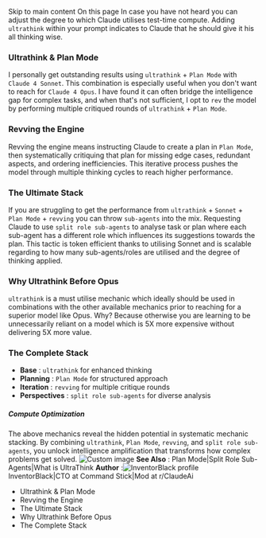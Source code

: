 Skip to main content
On this page
In case you have not heard you can adjust the degree to which Claude utilises test-time compute. Adding `ultrathink` within your prompt indicates to Claude that he should give it his all thinking wise.
### Ultrathink & Plan Mode​
I personally get outstanding results using `ultrathink` + `Plan Mode` with `Claude 4 Sonnet`. This combination is especially useful when you don't want to reach for `Claude 4 Opus`. I have found it can often bridge the intelligence gap for complex tasks, and when that's not sufficient, I opt to `rev` the model by performing multiple critiqued rounds of `ultrathink` + `Plan Mode`.
### Revving the Engine​
Revving the engine means instructing Claude to create a plan in `Plan Mode`, then systematically critiquing that plan for missing edge cases, redundant aspects, and ordering inefficiencies. This iterative process pushes the model through multiple thinking cycles to reach higher performance.
### The Ultimate Stack​
If you are struggling to get the performance from `ultrathink` + `Sonnet` + `Plan Mode` + `revving` you can throw `sub-agents` into the mix. Requesting Claude to use `split role sub-agents` to analyse task or plan where each sub-agent has a different role which influences its suggestions towards the plan.
This tactic is token efficient thanks to utilising Sonnet and is scalable regarding to how many sub-agents/roles are utilised and the degree of thinking applied.
### Why Ultrathink Before Opus​
`ultrathink` is a must utilise mechanic which ideally should be used in combinations with the other available mechanics prior to reaching for a superior model like Opus.
Why? Because otherwise you are learning to be unnecessarily reliant on a model which is 5X more expensive without delivering 5X more value.
### The Complete Stack​
  * **Base** : `ultrathink` for enhanced thinking
  * **Planning** : `Plan Mode` for structured approach
  * **Iteration** : `revving` for multiple critique rounds
  * **Perspectives** : `split role sub-agents` for diverse analysis


##### Compute Optimization
The above mechanics reveal the hidden potential in systematic mechanic stacking. By combining `ultrathink`, `Plan Mode`, `revving`, and `split role sub-agents`, you unlock intelligence amplification that transforms how complex problems get solved.
![Custom image](https://www.claudelog.com/img/discovery/037_sonnet.png)
**See Also** : Plan Mode|Split Role Sub-Agents|What is UltraThink
**Author** :![InventorBlack profile](https://www.claudelog.com/img/claudes-greatest-soldier.png)InventorBlack|CTO at Command Stick|Mod at r/ClaudeAi
  * Ultrathink & Plan Mode
  * Revving the Engine
  * The Ultimate Stack
  * Why Ultrathink Before Opus
  * The Complete Stack


